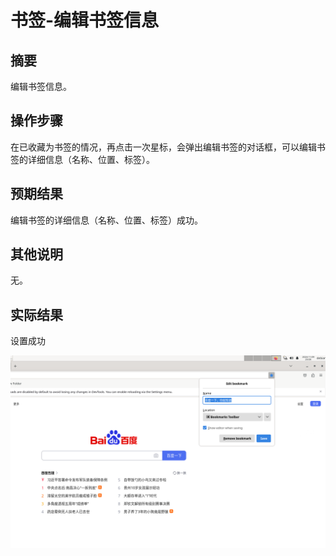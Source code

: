 # 书签-编辑书签信息

## 摘要

编辑书签信息。

## 操作步骤

在已收藏为书签的情况，再点击一次星标，会弹出编辑书签的对话框，可以编辑书签的详细信息（名称、位置、标签）。

## 预期结果

编辑书签的详细信息（名称、位置、标签）成功。

## 其他说明

无。

## 实际结果

设置成功

![alt text](image-63.png)

